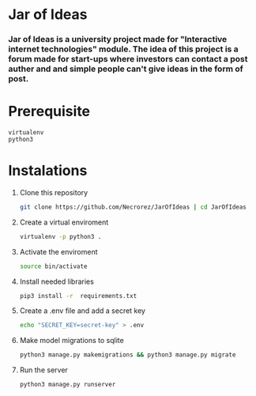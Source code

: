 # Jar of Ideas
### Jar of Ideas is a university project made for "Interactive internet technologies" module. The idea of this project is a forum made for start-ups where investors can contact a post auther and and simple people can't give ideas in the form of post.
# Prerequisite
    virtualenv
    python3

# Instalations

1.  Clone this repository
    ```sh
    git clone https://github.com/Necrorez/JarOfIdeas | cd JarOfIdeas
    ```
2. Create a virtual enviroment
    ```sh
    virtualenv -p python3 .
    ```
3. Activate the enviroment
    ```sh
    source bin/activate
    ```
4. Install needed libraries
    ```sh
    pip3 install -r  requirements.txt  
    ```
5. Create a .env file and add a secret key
    ```sh
    echo "SECRET_KEY=secret-key" > .env
    ```
6. Make model migrations to sqlite
    ```sh
    python3 manage.py makemigrations && python3 manage.py migrate
    ```

7. Run the server
    ```sh
    python3 manage.py runserver
    ```